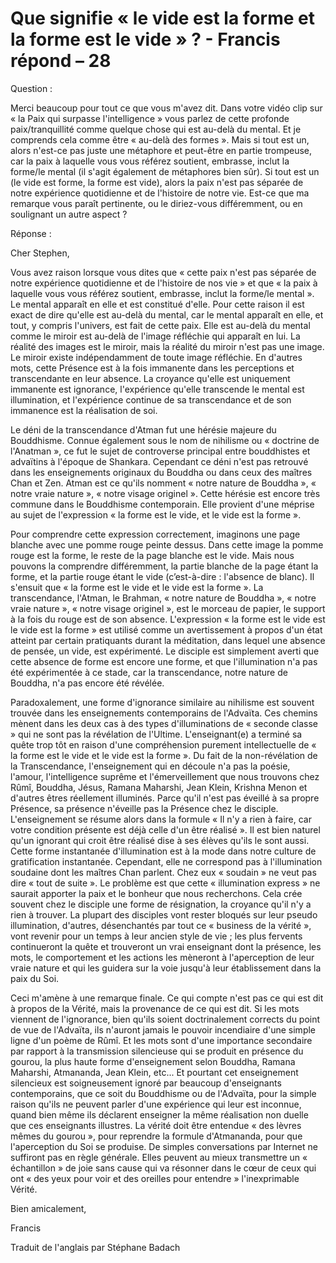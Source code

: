 # Que signifie « le vide est la forme et la forme est le vide » ? - Francis répond – 28

  

Question : 

Merci beaucoup pour tout ce que vous m'avez dit. Dans votre vid&eacute;o clip sur &laquo; la Paix qui surpasse l'intelligence &raquo; vous parlez de cette profonde paix/tranquillit&eacute; comme quelque chose qui est au-del&agrave; du mental. Et je comprends cela comme &ecirc;tre &laquo; au-del&agrave; des formes &raquo;. Mais si tout est un, alors n'est-ce pas juste une m&eacute;taphore et peut-&ecirc;tre en partie trompeuse, car la paix &agrave; laquelle vous vous r&eacute;f&eacute;rez soutient, embrasse, inclut la forme/le mental (il s'agit &eacute;galement de m&eacute;taphores bien s&ucirc;r). Si tout est un (le vide est forme, la forme est vide), alors la paix n'est pas s&eacute;par&eacute;e de notre exp&eacute;rience quotidienne et de l'histoire de notre vie. Est-ce que ma remarque vous para&icirc;t pertinente, ou le diriez-vous diff&eacute;remment, ou en soulignant un autre aspect ?&nbsp;

  

R&eacute;ponse :

  

Cher Stephen,

  

Vous avez raison lorsque vous dites que &laquo; cette paix n'est pas s&eacute;par&eacute;e de notre exp&eacute;rience quotidienne et de l'histoire de nos vie &raquo; et que &laquo; la paix &agrave; laquelle vous vous r&eacute;f&eacute;rez soutient, embrasse, inclut la forme/le mental &raquo;. Le mental appara&icirc;t en elle et est constitu&eacute; d'elle. Pour cette raison il est exact de dire qu'elle est au-del&agrave; du mental, car le mental appara&icirc;t en elle, et tout, y compris l'univers, est fait de cette paix. Elle est au-del&agrave; du mental comme le miroir est au-del&agrave; de l'image r&eacute;fl&eacute;chie qui appara&icirc;t en lui. La r&eacute;alit&eacute; des images est le miroir, mais la r&eacute;alit&eacute; du miroir n'est pas une image. Le miroir existe ind&eacute;pendamment de toute image r&eacute;fl&eacute;chie. En d'autres mots, cette Pr&eacute;sence est &agrave; la fois immanente dans les perceptions et transcendante en leur absence. La croyance qu'elle est uniquement immanente est ignorance, l'exp&eacute;rience qu'elle transcende le mental est illumination, et l'exp&eacute;rience continue de sa transcendance et de son immanence est la r&eacute;alisation de soi.

  

Le d&eacute;ni de la transcendance d'Atman fut une h&eacute;r&eacute;sie majeure du Bouddhisme. Connue &eacute;galement sous le nom de nihilisme ou &laquo; doctrine de l'Anatman &raquo;, ce fut le sujet de controverse principal entre bouddhistes et adva&iuml;tins &agrave; l'&eacute;poque de Shankara. Cependant ce d&eacute;ni n'est pas retrouv&eacute; dans les enseignements originaux du Bouddha ou dans ceux des ma&icirc;tres Chan et Zen. Atman est ce qu'ils nomment &laquo; notre nature de Bouddha &raquo;, &laquo; notre vraie nature &raquo;, &laquo; notre visage originel &raquo;. Cette h&eacute;r&eacute;sie est encore tr&egrave;s commune dans le Bouddhisme contemporain. Elle provient d'une m&eacute;prise au sujet de l'expression &laquo; la forme est le vide, et le vide est la forme &raquo;.

  

Pour comprendre cette expression correctement, imaginons une page blanche avec une pomme rouge peinte dessus. Dans cette image la pomme rouge est la forme, le reste de la page blanche est le vide. Mais nous pouvons la comprendre diff&eacute;remment, la partie blanche de la page &eacute;tant la forme, et la partie rouge &eacute;tant le vide (c&rsquo;est-&agrave;-dire : l'absence de blanc). Il s'ensuit que &laquo; la forme est le vide et le vide est la forme &raquo;. La transcendance, l'Atman, le Brahman, &laquo; notre nature de Bouddha &raquo;, &laquo; notre vraie nature &raquo;, &laquo; notre visage originel &raquo;, est le morceau de papier, le support &agrave; la fois du rouge est de son absence. L'expression &laquo; la forme est le vide est le vide est la forme &raquo; est utilis&eacute; comme un avertissement &agrave; propos d'un &eacute;tat atteint par certain pratiquants durant la m&eacute;ditation, dans lequel une absence de pens&eacute;e, un vide, est exp&eacute;riment&eacute;. Le disciple est simplement averti que cette absence de forme est encore une forme, et que l'illumination n'a pas &eacute;t&eacute; exp&eacute;riment&eacute;e &agrave; ce stade, car la transcendance, notre nature de Bouddha, n'a pas encore &eacute;t&eacute; r&eacute;v&eacute;l&eacute;e.

  

Paradoxalement, une forme d'ignorance similaire au nihilisme est souvent trouv&eacute;e dans les enseignements contemporains de l'Adva&iuml;ta. Ces chemins m&egrave;nent dans les deux cas &agrave; des types d'illuminations de &laquo; seconde classe &raquo; qui ne sont pas la r&eacute;v&eacute;lation de l'Ultime. L'enseignant(e) a termin&eacute; sa qu&ecirc;te trop t&ocirc;t en raison d'une compr&eacute;hension purement intellectuelle de &laquo; la forme est le vide et le vide est la forme &raquo;. Du fait de la non-r&eacute;v&eacute;lation de la Transcendance, l'enseignement qui en d&eacute;coule n'a pas la po&eacute;sie, l'amour, l'intelligence supr&ecirc;me et l'&eacute;merveillement que nous trouvons chez R&ucirc;m&icirc;, Bouddha, J&eacute;sus, Ramana Maharshi, Jean Klein, Krishna Menon et d'autres &ecirc;tres r&eacute;ellement illumin&eacute;s. Parce qu'il n'est pas &eacute;veill&eacute; &agrave; sa propre Pr&eacute;sence, sa pr&eacute;sence n'&eacute;veille pas la Pr&eacute;sence chez le disciple. L'enseignement se r&eacute;sume alors dans la formule &laquo; Il n'y a rien &agrave; faire, car votre condition pr&eacute;sente est d&eacute;j&agrave; celle d'un &ecirc;tre r&eacute;alis&eacute; &raquo;. Il est bien naturel qu'un ignorant qui croit &ecirc;tre r&eacute;alis&eacute; dise &agrave; ses &eacute;l&egrave;ves qu'ils le sont aussi. Cette forme instantan&eacute;e d'illumination est &agrave; la mode dans notre culture de gratification instantan&eacute;e. Cependant, elle ne correspond pas &agrave; l'illumination soudaine dont les ma&icirc;tres Chan parlent. Chez eux &laquo; soudain &raquo; ne veut pas dire &laquo; tout de suite &raquo;. Le probl&egrave;me est que cette &laquo; illumination express &raquo; ne saurait apporter la paix et le bonheur que nous recherchons. Cela cr&eacute;e souvent chez le disciple une forme de r&eacute;signation, la croyance qu'il n'y a rien &agrave; trouver. La plupart des disciples vont rester bloqu&eacute;s sur leur pseudo illumination, d'autres, d&eacute;senchant&eacute;s par tout ce &laquo; business de la v&eacute;rit&eacute; &raquo;, vont revenir pour un temps &agrave; leur ancien style de vie ; les plus fervents continueront la qu&ecirc;te et trouveront un vrai enseignant dont la pr&eacute;sence, les mots, le comportement et les actions les m&egrave;neront &agrave; l'aperception de leur vraie nature et qui les guidera sur la voie jusqu'&agrave; leur &eacute;tablissement dans la paix du Soi.

  

Ceci m'am&egrave;ne &agrave; une remarque finale. Ce qui compte n'est pas ce qui est dit &agrave; propos de la V&eacute;rit&eacute;, mais la provenance de ce qui est dit. Si les mots viennent de l'ignorance, bien qu'ils soient doctrinalement corrects du point de vue de l'Adva&iuml;ta, ils n'auront jamais le pouvoir incendiaire d'une simple ligne d'un po&egrave;me de R&ucirc;m&icirc;. Et les mots sont d'une importance secondaire par rapport &agrave; la transmission silencieuse qui se produit en pr&eacute;sence du gourou, la plus haute forme d'enseignement selon Bouddha, Ramana Maharshi, Atmananda, Jean Klein, etc... Et pourtant cet enseignement silencieux est soigneusement ignor&eacute; par beaucoup d'enseignants contemporains, que ce soit du Bouddhisme ou de l'Adva&iuml;ta, pour la simple raison qu'ils ne peuvent parler d'une exp&eacute;rience qui leur est inconnue, quand bien m&ecirc;me ils d&eacute;clarent enseigner la m&ecirc;me r&eacute;alisation non duelle que ces enseignants illustres. La v&eacute;rit&eacute; doit &ecirc;tre entendue &laquo; des l&egrave;vres m&ecirc;mes du gourou &raquo;, pour reprendre la formule d'Atmananda, pour que l'aperception du Soi se produise. De simples conversations par Internet ne suffiront pas en r&egrave;gle g&eacute;n&eacute;rale. Elles peuvent au mieux transmettre un &laquo; &eacute;chantillon &raquo; de joie sans cause qui va r&eacute;sonner dans le c&oelig;ur de ceux qui ont &laquo; des yeux pour voir et des oreilles pour entendre &raquo; l'inexprimable V&eacute;rit&eacute;.

  

Bien amicalement,

  

Francis

  

Traduit de l'anglais par St&eacute;phane Badach&nbsp;&nbsp;

